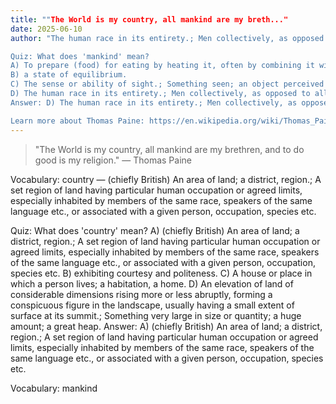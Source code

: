 ```yaml
---
title: ""The World is my country, all mankind are my breth..."
date: 2025-06-10
author: "The human race in its entirety.; Men collectively, as opposed to all women.

Quiz: What does 'mankind' mean?
A) To prepare (food) for eating by heating it, often by combining it with other ingredients.; To prepare (unspecified) food for eating by heating it, often by combining it with other ingredients.
B) a state of equilibrium.
C) The sense or ability of sight.; Something seen; an object perceived visually.
D) The human race in its entirety.; Men collectively, as opposed to all women.
Answer: D) The human race in its entirety.; Men collectively, as opposed to all women.

Learn more about Thomas Paine: https://en.wikipedia.org/wiki/Thomas_Paine"
---
```


> "The World is my country, all mankind are my brethren, and to do good is my religion." — Thomas Paine

Vocabulary: country — (chiefly British) An area of land; a district, region.; A set region of land having particular human occupation or agreed limits, especially inhabited by members of the same race, speakers of the same language etc., or associated with a given person, occupation, species etc.

Quiz: What does 'country' mean?
A) (chiefly British) An area of land; a district, region.; A set region of land having particular human occupation or agreed limits, especially inhabited by members of the same race, speakers of the same language etc., or associated with a given person, occupation, species etc.
B) exhibiting courtesy and politeness.
C) A house or place in which a person lives; a habitation, a home.
D) An elevation of land of considerable dimensions rising more or less abruptly, forming a conspicuous figure in the landscape, usually having a small extent of surface at its summit.; Something very large in size or quantity; a huge amount; a great heap.
Answer: A) (chiefly British) An area of land; a district, region.; A set region of land having particular human occupation or agreed limits, especially inhabited by members of the same race, speakers of the same language etc., or associated with a given person, occupation, species etc.

Vocabulary: mankind
